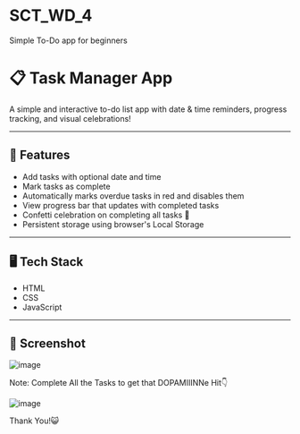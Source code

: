 # SCT_WD_4
Simple To-Do app for beginners
# 📋 Task Manager App

A simple and interactive to-do list app with date & time reminders, progress tracking, and visual celebrations!

---

## 🚀 Features

- Add tasks with optional date and time
- Mark tasks as complete
- Automatically marks overdue tasks in red and disables them
- View progress bar that updates with completed tasks
- Confetti celebration on completing all tasks 🎉
- Persistent storage using browser's Local Storage

---

## 🖥️ Tech Stack

- HTML
- CSS
- JavaScript

---

## 📸 Screenshot
![image](https://github.com/user-attachments/assets/a02eb768-35d5-495e-9bbe-92e64aeb041c)

  Note: Complete All the Tasks to get that DOPAMIIINNe Hit👇

![image](https://github.com/user-attachments/assets/a6645e62-5555-4dad-a1c8-6051c0ac29f1)


Thank You!😺




